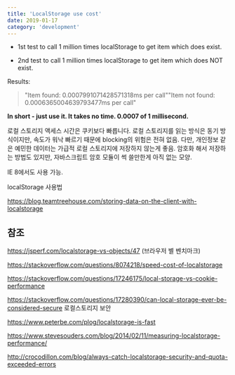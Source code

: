 ```yaml
---
title: 'LocalStorage use cost'
date: 2019-01-17
category: 'development'
---
```


<!-- ## **LocalStorage use cost** -->

- 1st test to call 1 million times localStorage to get item which does exist.

- 2nd test to call 1 million times localStorage to get item which does NOT exist.

Results:

> "Item found: 0.0007991071428571318ms per call""Item not found: 0.0006365004639793477ms per call"

**In short - just use it. It takes no time. 0.0007 of 1 millisecond.**

로컬 스토리지 액세스 시간은 쿠키보다 빠릅니다. 로컬 스토리지를 읽는 방식은 동기 방식이지만, 속도가 워낙 빠르기 때문에 blocking의 위험은 전혀 없음. 다만, 개인정보 같은 예민한 데이터는 가급적 로컬 스토리지에 저장하지 않는게 좋음. 암호화 해서 저장하는 방법도 있지만, 자바스크립트 암호 모듈이 썩 쓸만한게 아직 없는 모양.

IE 8에서도 사용 가능.

localStorage 사용법

<https://blog.teamtreehouse.com/storing-data-on-the-client-with-localstorage>

## **참조**

<https://jsperf.com/localstorage-vs-objects/47> (브라우저 별 벤치마크)

<https://stackoverflow.com/questions/8074218/speed-cost-of-localstorage>

<https://stackoverflow.com/questions/17246175/local-storage-vs-cookie-performance>

<https://stackoverflow.com/questions/17280390/can-local-storage-ever-be-considered-secure> 로컬스토리지 보안

<https://www.peterbe.com/plog/localstorage-is-fast>

<https://www.stevesouders.com/blog/2014/02/11/measuring-localstorage-performance/>

<http://crocodillon.com/blog/always-catch-localstorage-security-and-quota-exceeded-errors>
